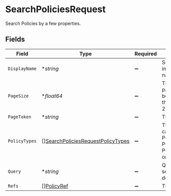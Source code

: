 # SearchPoliciesRequest

Search Policies by a few properties.


## Fields

| Field                                                                                                                                                       | Type                                                                                                                                                        | Required                                                                                                                                                    | Description                                                                                                                                                 |
| ----------------------------------------------------------------------------------------------------------------------------------------------------------- | ----------------------------------------------------------------------------------------------------------------------------------------------------------- | ----------------------------------------------------------------------------------------------------------------------------------------------------------- | ----------------------------------------------------------------------------------------------------------------------------------------------------------- |
| `DisplayName`                                                                                                                                               | **string*                                                                                                                                                   | :heavy_minus_sign:                                                                                                                                          | Search for policies with a case insensitive match on the display name.                                                                                      |
| `PageSize`                                                                                                                                                  | **float64*                                                                                                                                                  | :heavy_minus_sign:                                                                                                                                          | The pageSize where 0 <= pageSize <= 100. Values < 10 will be set to 10. A value of 0 returns the default page size (currently 25)                           |
| `PageToken`                                                                                                                                                 | **string*                                                                                                                                                   | :heavy_minus_sign:                                                                                                                                          | The pageToken field.                                                                                                                                        |
| `PolicyTypes`                                                                                                                                               | [][SearchPoliciesRequestPolicyTypes](../../models/shared/searchpoliciesrequestpolicytypes.md)                                                               | :heavy_minus_sign:                                                                                                                                          | The policy type to search on. This can be POLICY_TYPE_GRANT, POLICY_TYPE_REVOKE, POLICY_TYPE_CERTIFY, POLICY_TYPE_ACCESS_REQUEST, or POLICY_TYPE_PROVISION. |
| `Query`                                                                                                                                                     | **string*                                                                                                                                                   | :heavy_minus_sign:                                                                                                                                          | Query the policies with a fuzzy search on display name and description.                                                                                     |
| `Refs`                                                                                                                                                      | [][PolicyRef](../../models/shared/policyref.md)                                                                                                             | :heavy_minus_sign:                                                                                                                                          | The refs field.                                                                                                                                             |